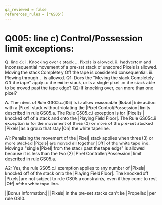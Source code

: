 ```yaml
---
qa_reviewed = false
references_rules = ["GS05"]
---
```


# Q005: <GS05> line c) Control/Possession limit exceptions:

Q: <GS05> line c):
i. Knocking over a stack ... Pixels is allowed.
ii. Inadvertent and Inconsequential movement of a pre-set stack of unscored Pixels is allowed. Moving the stack Completely Off the tape is considered consequential.
iii. Plowing through ... is allowed.
Q1: Does the "Moving the stack Completely Off the tape" apply to the entire stack, or is a single pixel on the stack able to be moved  past the tape edge? Q2: If knocking over, can more than one pixel?

A: The intent of Rule GS05.c.(i&ii) is to allow reasonable |Robot| interaction with a |Pixel| stack without violating the |Pixel Control/Possession| limits described in rule GS05.a. The Rule GS05.c.i exception is for |Pixel(s)| knocked off of a stack and onto the |Playing Field Floor|. The Rule GS05c.ii exception is for the movement of three (3) or more of the pre-set stacked |Pixels| as a group that stay |On| the white tape line.

A1: Penalizing the movement of the |Pixel| stack applies when three (3) or more stacked |Pixels| are moved all together |Off| of the white tape line. Moving a "single |Pixel| from the stack past the tape edge" is allowed because it is less than the two (2) |Pixel Controller/Possession| limit described in rule GS05.a.

A2: Yes, the rule GS05.c.i exemption applies to any number of |Pixels| knocked off of the stack onto the |Playing Field Floor|. The knocked off |Pixels| are not subject to rule GS05.a constraints, even if they come to rest |Off| of the white tape line.

||Bonus Information:|| |Pixels| in the pre-set stacks can't be |Propelled| per rule GS10.
